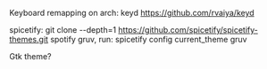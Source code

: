 Keyboard remapping on arch: keyd https://github.com/rvaiya/keyd


spicetify: git clone --depth=1 https://github.com/spicetify/spicetify-themes.git
spotify gruv, run: spicetify config current_theme gruv

Gtk theme?
